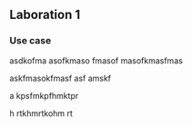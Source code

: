 ## **Laboration 1**

### Use case

asdkofma asofkmaso fmasof masofkmasfmas

askfmasokfmasf asf amskf 

a kpsfmkpfhmktpr

h rtkhmrtkohm rt
